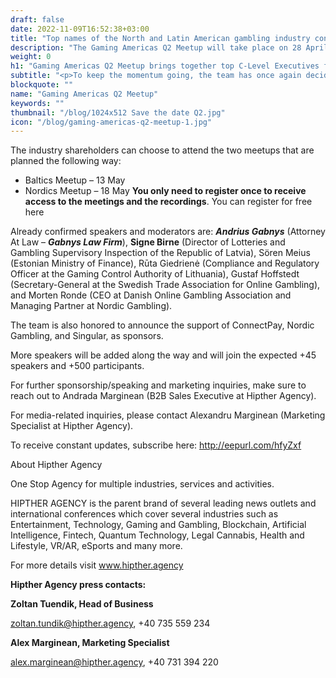 ```yaml
---
draft: false
date: 2022-11-09T16:52:38+03:00
title: "Top names of the North and Latin American gambling industry confirmed for the Gaming Americas Q2 Meetup (29 April)"
description: "The Gaming Americas Q2 Meetup will take place on 28 April and the team at Hipther Agency are excited to confirm +2000 participants and +60 industry speakers from North and Latin America"
weight: 0
h1: "Gaming Americas Q2 Meetup brings together top C-Level Executives for a very important virtual Meetup"
subtitle: "<p>To keep the momentum going, the team has once again decided to highlight some of the most talked-about topics in the regions, and will stress on keeping the relaxed format which allows the audience to join in on the panels and add their own insights."
blockquote: ""
name: "Gaming Americas Q2 Meetup"
keywords: ""
thumbnail: "/blog/1024x512 Save the date Q2.jpg"
icon: "/blog/gaming-americas-q2-meetup-1.jpg"
---
```


The industry shareholders can choose to attend the two meetups that are planned the following way:

- Baltics Meetup – 13 May
- Nordics Meetup – 18 May
**You only need to register once to receive access to the meetings and the recordings**. You can register for free here

Already confirmed speakers and moderators are: ***Andrius Gabnys*** (Attorney At Law – ***Gabnys Law Firm***), **Signe Birne** (Director of Lotteries and Gambling Supervisory Inspection of the Republic of Latvia), Sören Meius (Estonian Ministry of Finance), Rūta Giedrienė (Compliance and Regulatory Officer at the Gaming Control Authority of Lithuania), Gustaf Hoffstedt (Secretary-General at the Swedish Trade Association for Online Gambling), and Morten Ronde (CEO at Danish Online Gambling Association and Managing Partner at Nordic Gambling).

The team is also honored to announce the support of ConnectPay, Nordic Gambling, and Singular, as sponsors.

More speakers will be added along the way and will join the expected +45 speakers and +500 participants.

For further sponsorship/speaking and marketing inquiries, make sure to reach out to Andrada Marginean (B2B Sales Executive at Hipther Agency).

For media-related inquiries, please contact Alexandru Marginean (Marketing Specialist at Hipther Agency).

To receive constant updates, subscribe here: http://eepurl.com/hfyZxf

About Hipther Agency

One Stop Agency for multiple industries, services and activities.

HIPTHER AGENCY is the parent brand of several leading news outlets and international conferences which cover several industries such as Entertainment, Technology, Gaming and Gambling, Blockchain, Artificial Intelligence, Fintech, Quantum Technology, Legal Cannabis, Health and Lifestyle, VR/AR, eSports and many more.

For more details visit www.hipther.agency

**Hipther Agency press contacts:**

**Zoltan Tuendik, Head of Business**

zoltan.tundik@hipther.agency, +40 735 559 234

**Alex Marginean, Marketing Specialist**

alex.marginean@hipther.agency, +40 731 394 220